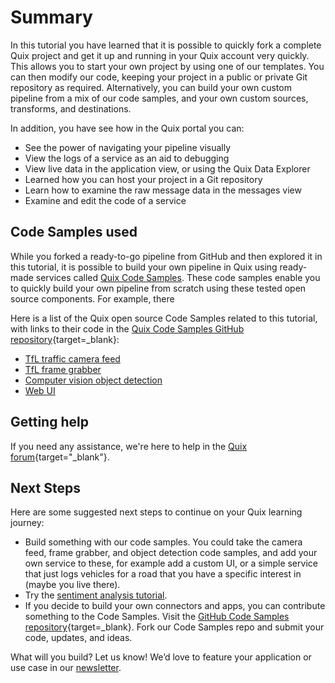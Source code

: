# Summary

In this tutorial you have learned that it is possible to quickly fork a complete Quix project and get it up and running in your Quix account very quickly. This allows you to start your own project by using one of our templates. You can then modify our code, keeping your project in a public or private Git repository as required. Alternatively, you can build your own custom pipeline from a mix of our code samples, and your own custom sources, transforms, and destinations.

In addition, you have see how in the Quix portal you can:

* See the power of navigating your pipeline visually
* View the logs of a service as an aid to debugging
* View live data in the application view, or using the Quix Data Explorer
* Learned how you can host your project in a Git repository
* Learn how to examine the raw message data in the messages view
* Examine and edit the code of a service

## Code Samples used

While you forked a ready-to-go pipeline from GitHub and then explored it in this tutorial, it is possible to build your own pipeline in Quix using ready-made services called [Quix Code Samples](../../samples/samples.md). These code samples enable you to quickly build your own pipeline from scratch using these tested open source components. For example, there  

Here is a list of the Quix open source Code Samples related to this tutorial, with links to their code in the [Quix Code Samples GitHub repository](https://github.com/quixio/quix-samples){target=_blank}:

* [TfL traffic camera feed](https://github.com/quixio/quix-samples/tree/main/python/sources/TFL-Camera-Feed)
* [TfL frame grabber](https://github.com/quixio/quix-samples/tree/main/python/transformations/TFL-Camera-Frame-Extraction)
* [Computer vision object detection](https://github.com/quixio/quix-samples/tree/main/python/transformations/Image-processing-object-detection)
* [Web UI](https://github.com/quixio/quix-samples/tree/main/nodejs/advanced/Image-Processing-UI)

## Getting help

If you need any assistance, we're here to help in the [Quix forum](https://forum.quix.io/){target="_blank"}.

## Next Steps

Here are some suggested next steps to continue on your Quix learning journey:

* Build something with our code samples. You could take the camera feed, frame grabber, and object detection code samples, and add your own service to these, for example add a custom UI, or a simple service that just logs vehicles for a road that you have a specific interest in (maybe you live there).
* Try the [sentiment analysis tutorial](../sentiment-analysis/index.md).
* If you decide to build your own connectors and apps, you can contribute something to the Code Samples. Visit the [GitHub Code Samples repository](https://github.com/quixio/quix-samples){target=_blank}. Fork our Code Samples repo and submit your code, updates, and ideas.

What will you build? Let us know! We’d love to feature your application or use case in our [newsletter](https://www.quix.io/community/).
